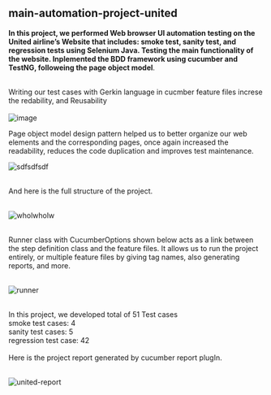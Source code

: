 ﻿## main-automation-project-united
 **In this project, we performed Web browser UI automation testing on the United airline’s Website that includes: smoke test, sanity test, and regression tests using Selenium Java. Testing the main functionality of the website. Inplemented the BDD framework using cucumber and TestNG, followeing the page object model**.
 <br />
 <br />
 

Writing our test cases with Gerkin language in cucmber feature files increse the redability, and Reusability<br />
<br />
![image](https://user-images.githubusercontent.com/40803114/145426205-a94e3383-fde0-41fb-9f1f-be7f8f7a009c.png) 
<br />
 
 
Page object model design pattern helped us to better organize our web elements and the corresponding pages, once again increased the readability, reduces the code duplication and improves test maintenance.<br />

 ![sdfsdfsdf](https://user-images.githubusercontent.com/40803114/145851255-6d6041d8-2477-4d37-b3fa-1c91f15061e9.PNG)

<br />
And here is the full structure of the project.<br />
<br />

 ![wholwholw](https://user-images.githubusercontent.com/40803114/145851316-719d7924-f76b-4fd0-bfb5-513602dfee48.PNG)


<br />
Runner class with CucumberOptions shown below acts as a link between the step definition class and the feature files. It allows us to run the project entirely, or multiple feature files by giving tag names, also generating reports, and more.<br />
<br />

 ![runner](https://user-images.githubusercontent.com/40803114/145430515-6fefc76a-0239-4ffa-aca8-b31866de6953.PNG)



<br />
In this project, we developed total of 51 Test cases<br />
smoke test cases: 4<br />
sanity test cases: 5<br />
regression test case: 42<br />
<br />
Here is the project report generated by cucumber report plugIn.<br />
<br />

 ![united-report](https://user-images.githubusercontent.com/40803114/145447601-75fa3d34-4610-40e1-bf9b-59456c6f64d2.PNG)
 




 
